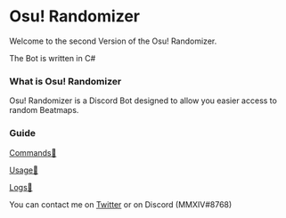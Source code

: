# Osu! Randomizer
Welcome to the second Version of the Osu! Randomizer.

The Bot is written in C#

### What is Osu! Randomizer
Osu! Randomizer is a Discord Bot designed to allow you easier access to random Beatmaps.

### Guide
[Commands💬](https://github.com/de-MMXIV/Osu-Randomizer/blob/master/docs/Commands.md)

[Usage🎲](https://github.com/de-MMXIV/Osu-Randomizer/blob/master/docs/Usage.md)

[Logs💾](https://github.com/de-MMXIV/Osu-Randomizer/blob/master/docs/Logs.md)

You can contact me on [Twitter](https://twitter.com/de_mmxiv) or on Discord (MMXIV#8768)
